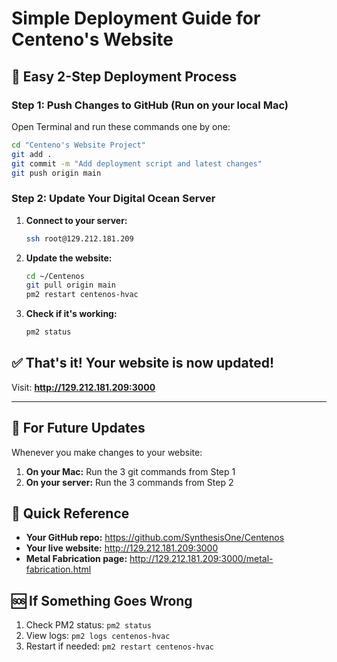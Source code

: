 # Simple Deployment Guide for Centeno's Website

## 🚀 Easy 2-Step Deployment Process

### Step 1: Push Changes to GitHub (Run on your local Mac)

Open Terminal and run these commands one by one:

```bash
cd "Centeno's Website Project"
git add .
git commit -m "Add deployment script and latest changes"
git push origin main
```

### Step 2: Update Your Digital Ocean Server

1. **Connect to your server:**
   ```bash
   ssh root@129.212.181.209
   ```

2. **Update the website:**
   ```bash
   cd ~/Centenos
   git pull origin main
   pm2 restart centenos-hvac
   ```

3. **Check if it's working:**
   ```bash
   pm2 status
   ```

## ✅ That's it! Your website is now updated!

Visit: **http://129.212.181.209:3000**

---

## 🔄 For Future Updates

Whenever you make changes to your website:

1. **On your Mac:** Run the 3 git commands from Step 1
2. **On your server:** Run the 3 commands from Step 2

## 📱 Quick Reference

- **Your GitHub repo:** https://github.com/SynthesisOne/Centenos
- **Your live website:** http://129.212.181.209:3000
- **Metal Fabrication page:** http://129.212.181.209:3000/metal-fabrication.html

## 🆘 If Something Goes Wrong

1. Check PM2 status: `pm2 status`
2. View logs: `pm2 logs centenos-hvac`
3. Restart if needed: `pm2 restart centenos-hvac`
